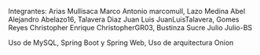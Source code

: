 Integrantes:
Arias Mullisaca Marco Antonio marcomull,
Lazo Medina Abel Alejandro Abelazo16,
Talavera Diaz Juan Luis JuanLuisTalavera,
Gomes Reyes Christopher Enrique ChristopherGR03,
Bustinza Sucre Julio Julio-BS

Uso de MySQL, Spring Boot y Spring Web, Uso de arquitectura Onion

